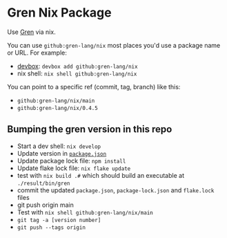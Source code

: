 # Gren Nix Package

Use [Gren](https://gren-lang.org/) via nix.

You can use `github:gren-lang/nix` most places you'd use a package name or URL.
For example:

* [devbox](https://www.jetify.com/devbox): `devbox add github:gren-lang/nix`
* nix shell: `nix shell github:gren-lang/nix`

You can point to a specific ref (commit, tag, branch) like this:

* `github:gren-lang/nix/main`
* `github:gren-lang/nix/0.4.5`

## Bumping the gren version in this repo

* Start a dev shell: `nix develop`
* Update version in [`package.json`](/package.json)
* Update package lock file: `npm install`
* Update flake lock file: `nix flake update`
* test with `nix build .#` which should build an executable at `./result/bin/gren`
* commit the updated `package.json`, `package-lock.json` and `flake.lock` files
* git push origin main
* Test with `nix shell github:gren-lang/nix/main`
* `git tag -a [version number]`
* `git push --tags origin`

